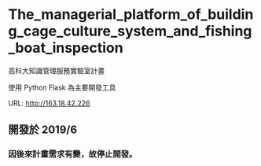# The_managerial_platform_of_building_cage_culture_system_and_fishing_boat_inspection
高科大知識管理服務實驗室計畫

使用 Python Flask 為主要開發工具

URL: http://163.18.42.226

## 開發於 2019/6
### 因後來計畫需求有變，故停止開發。
